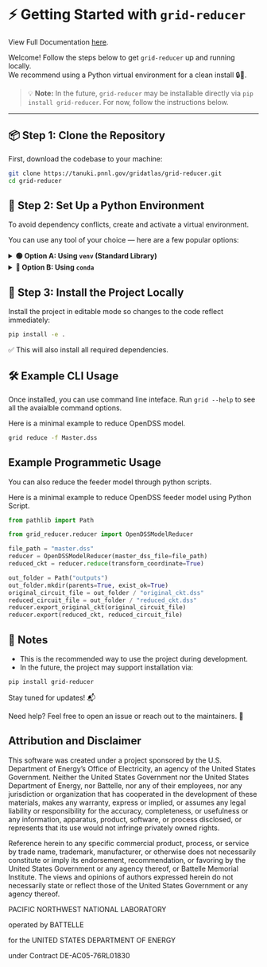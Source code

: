 # ⚡ Getting Started with `grid-reducer`

View Full Documentation [here](https://grid-atlas.github.io/grid-reducer).

Welcome! Follow the steps below to get `grid-reducer` up and running locally.  
We recommend using a Python virtual environment for a clean install 🔒🐍.

> 💡 **Note:** In the future, `grid-reducer` may be installable directly via `pip install grid-reducer`. For now, follow the instructions below.

---

## 📦 Step 1: Clone the Repository

First, download the codebase to your machine:

```bash
git clone https://tanuki.pnnl.gov/gridatlas/grid-reducer.git
cd grid-reducer
```

## 🧪 Step 2: Set Up a Python Environment

To avoid dependency conflicts, create and activate a virtual environment.

You can use any tool of your choice — here are a few popular options:

<details> <summary><strong>🟢 Option A: Using <code>venv</code> (Standard Library)</strong></summary>

```bash
python3 -m venv venv
source venv/bin/activate  # On Windows: venv\Scripts\activate
```

</details> <details> <summary><strong>🔵 Option B: Using <code>conda</code></strong></summary>

```bash
conda create -n grid-reducer-env python=3.10
conda activate grid-reducer-env
```
</details>

## 🚀 Step 3: Install the Project Locally

Install the project in editable mode so changes to the code reflect immediately:

```bash
pip install -e .
```

✅ This will also install all required dependencies.


## 🛠 Example CLI Usage

Once installed, you can use command line inteface. Run `grid --help` to see all the avaialble command options.

Here is a minimal example to reduce OpenDSS model.

```bash
grid reduce -f Master.dss
```

## Example Programmetic Usage

You can also reduce the feeder model through python scripts. 

Here is a minimal example to reduce OpenDSS feeder model using Python Script.

```python
from pathlib import Path

from grid_reducer.reducer import OpenDSSModelReducer

file_path = "master.dss"
reducer = OpenDSSModelReducer(master_dss_file=file_path)
reduced_ckt = reducer.reduce(transform_coordinate=True)

out_folder = Path("outputs")
out_folder.mkdir(parents=True, exist_ok=True)
original_circuit_file = out_folder / "original_ckt.dss"
reduced_circuit_file = out_folder / "reduced_ckt.dss"
reducer.export_original_ckt(original_circuit_file)
reducer.export(reduced_ckt, reduced_circuit_file)
```

## 📌 Notes

- This is the recommended way to use the project during development.
- In the future, the project may support installation via:

```bash
pip install grid-reducer
```

Stay tuned for updates! 📬

Need help? Feel free to open an issue or reach out to the maintainers. 💬

## Attribution and Disclaimer

This software was created under a project sponsored by the U.S. Department of Energy’s Office of Electricity, an agency of the United States Government. Neither the United States Government nor the United States Department of Energy, nor Battelle, nor any of their employees, nor any jurisdiction or organization that has cooperated in the development of these materials, makes any warranty, express or implied, or assumes any legal liability or responsibility for the accuracy, completeness, or usefulness or any information, apparatus, product, software, or process disclosed, or represents that its use would not infringe privately owned rights.

Reference herein to any specific commercial product, process, or service by trade name, trademark, manufacturer, or otherwise does not necessarily constitute or imply its endorsement, recommendation, or favoring by the United States Government or any agency thereof, or Battelle Memorial Institute. The views and opinions of authors expressed herein do not necessarily state or reflect those of the United States Government or any agency thereof.

PACIFIC NORTHWEST NATIONAL LABORATORY 

operated by BATTELLE 

for the UNITED STATES DEPARTMENT OF ENERGY 

under Contract DE-AC05-76RL01830